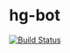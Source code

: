 # hg-bot

[![Build Status](https://travis-ci.org/optimistiks/hg-bot.svg?branch=master)](https://travis-ci.org/optimistiks/hg-bot)
